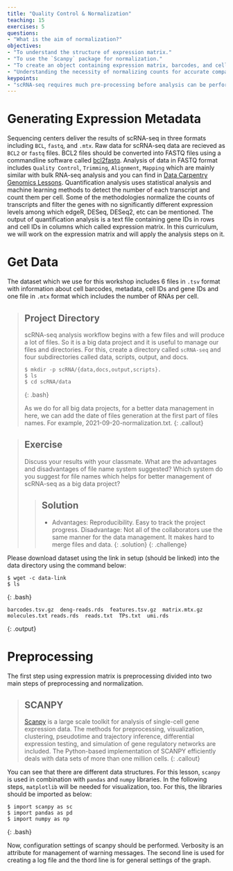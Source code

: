 ```yaml
---
title: "Quality Control & Normalization"
teaching: 15
exercises: 5
questions:
- "What is the aim of normalization?"
objectives:
- "To understand the structure of expression matrix."
- "To use the `Scanpy` package for normalization."
- "To create an object containing expression matrix, barcodes, and cell IDs."
- "Understanding the necessity of normalizing counts for accurate comparison between cells."
keypoints:
- "scRNA-seq requires much pre-processing before analysis can be performed."
---
```



# Generating Expression Metadata

Sequencing centers deliver the results of scRNA-seq in three formats including `BCL`, `fastq`, and `.mtx`. Raw data for scRNA-seq data are recieved as `BCL2` or `fastq` files. BCL2 files should be converted into FASTQ files using a commandline software called [bcl2fastq](https://support.illumina.com/sequencing/sequencing_software/bcl2fastq-conversion-software.html). Analysis of data in FASTQ format includes `Quality Control`, `Trimming`, `Alignment`, `Mapping` which are mainly similar with bulk RNA-seq analysis and you can find in   [Data Carpentry Genomics Lessons](https://datacarpentry.org/wrangling-genomics/). Quantification analysis uses statistical analysis and machine learning methods to detect the number of each transcript and count them per cell. Some of the methodologies normalize the counts of transcripts and filter the genes with no significantly different expression levels among which edgeR, DESeq, DESeq2, etc can be mentioned.
The output of quantification analysis is a text file containing gene IDs in rows and cell IDs in columns which called expression matrix.
In this curriculum, we will work on the expression matrix and will apply the analysis steps on it.

# Get Data
The dataset which we use for this workshop includes 6 files in `.tsv` format with information about cell barcodes, metadata, cell IDs and gene IDs and one file in `.mtx` format which includes the number of RNAs per cell.


> ## Project Directory
> 
> scRNA-seq analysis workflow begins with a few files and will produce a lot of files. 
> So it is a big data project and it is useful to manage our files and directories.
> For this, create a directory called `scRNA-seq` and four subdirectories called data, scripts, output, and docs.
> 
> ~~~
> $ mkdir -p scRNA/{data,docs,output,scripts}.
> $ ls
> $ cd scRNA/data
> ~~~
> {: .bash}
> 
> As we do for all big data projects, for a better data management in here,
> we can add the date of files generation at the first part of files names. For example, 2021-09-20-normalization.txt.
{: .callout}

> ## Exercise
> 
> Discuss your results with your classmate. What are the advantages and disadvantages of
> file name system suggested? 
> Which system do you suggest for file names which helps for better management of scRNA-seq as a big data project?
> 
>> ## Solution
>> - Advantages:
>> Reproducibility.
>> Easy to track the project progress.
>> Disadvantage:
>> Not all of the collaborators use the same manner for the data management. It makes hard to merge files and data.
> {: .solution}
{: .challenge}

Please download dataset using the link in setup (should be linked) into the data directory using the command below:

~~~
$ wget -c data-link
$ ls
~~~
{: .bash}

~~~
barcodes.tsv.gz  deng-reads.rds  features.tsv.gz  matrix.mtx.gz  molecules.txt reads.rds  reads.txt  TPs.txt  umi.rds
~~~
{: .output}



# Preprocessing

The first step using expression matrix is preprocessing divided into two main steps of preprocessing and normalization.


> ## SCANPY
> [Scanpy](https://genomebiology.biomedcentral.com/articles/10.1186/s13059-017-1382-0) is a 
> large scale toolkit for analysis of single-cell gene expression data. 
> The methods for preprocessing, visualization, clustering, pseudotime and trajectory inference, 
> differential expression testing, and simulation of gene regulatory networks are included. 
> The Python-based implementation of SCANPY efficiently deals with data sets of more than one million cells.
{: .callout}

You can see that there are different data structures. For this lesson, `scanpy` is used in combination with
`pandas` and `numpy` libraries. In the following steps, `matplotlib` will be needed for visualization, too.
For this, the libraries should be imported as below:

~~~
$ import scanpy as sc
$ import pandas as pd
$ import numpy as np
~~~
{: .bash}

Now, configuration settings of scanpy should be performed. Verbosity is
an attribute for management of warning messages. The second line is used
for creating a log file and the thord line is for general settings of the
graph.







